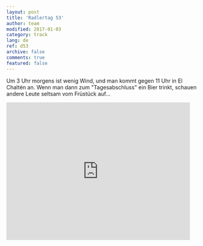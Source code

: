 ```yaml
---   
layout: post 
title: 'Radlertag 53'  
author: team 
modified: 2017-01-03
category: track 
lang: de 
ref: d53
archive: false 
comments: true 
featured: false 
--- 
```


 Um 3 Uhr morgens ist wenig Wind, und man kommt gegen 11 Uhr in El Chaltén an. Wenn man dann zum "Tagesabschluss" ein Bier trinkt, schauen andere Leute seltsam vom Früstück auf...                                                                                                                                                                                                                                                                                                                           

<iframe width='480' height='360' src='http://track-kit.net/maps_s3/?v=embed&track=234071.gpx' frameborder='0' allowfullscreen></iframe>